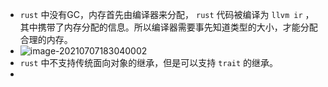+ `rust` 中没有GC，内存首先由编译器来分配， `rust` 代码被编译为 `llvm ir` ，其中携带了内存分配的信息。所以编译器需要事先知道类型的大小，才能分配合理的内存。
+ ![image-20210707183040002](https://cdn.jsdelivr.net/gh/smallzhong/new-picgo-pic-bed@master/image-20210707183040002.png)
+ `rust` 中不支持传统面向对象的继承，但是可以支持 `trait` 的继承。
+ 


